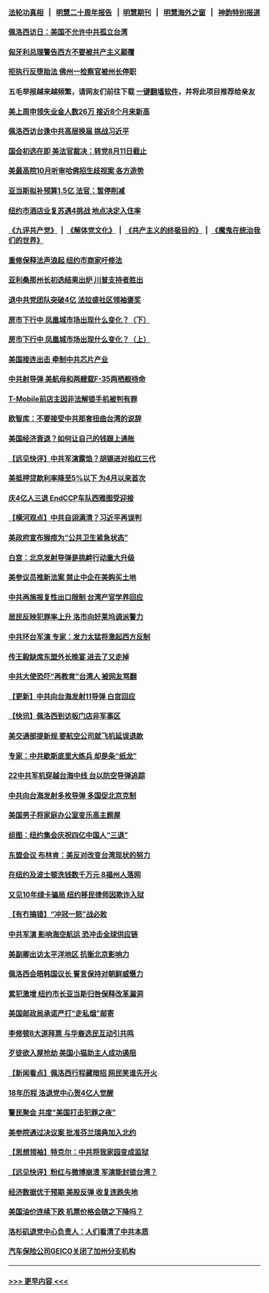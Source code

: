#### [法轮功真相](https://github.com/gfw-breaker/truth/blob/master/README.md?t=0) &nbsp;&nbsp;|&nbsp;&nbsp; [明慧二十周年报告](https://github.com/gfw-breaker/mh-reports/blob/master/README.md?t=0) &nbsp;&nbsp;|&nbsp;&nbsp;[明慧期刊](https://github.com/gfw-breaker/mh-qikan) &nbsp;&nbsp;|&nbsp;&nbsp; [明慧海外之窗](https://github.com/gfw-breaker/mh-news/blob/master/README.md?t=0) &nbsp;&nbsp;|&nbsp;&nbsp; [神韵特别报道](https://github.com/gfw-breaker/mh-news/blob/master/shenyun.md?t=0)
#### [佩洛西访日：美国不允许中共孤立台湾](../pages/nsc412/n13796343.md?t=08051951) 
#### [匈牙利总理警告西方不要被共产主义颠覆](../pages/nsc412/n13796273.md?t=08051951) 
#### [拒执行反堕胎法 佛州一检察官被州长停职](../pages/nsc412/n13796115.md?t=08051951) 
#### 五毛举报越来越频繁，请网友们前往下载 [一键翻墙软件](https://github.com/gfw-breaker/ssr-accounts)，并将此项目推荐给亲友
#### [美上周申领失业金人数26万 接近8个月来新高](../pages/nsc412/n13795712.md?t=08051951) 
#### [佩洛西访台逢中共高层换届 挑战习近平](../pages/nsc412/n13796168.md?t=08051951) 
#### [国会初选在即 美法官裁决：转党8月11日截止](../pages/nsc412/n13796099.md?t=08051951) 
#### [美最高院10月听审哈佛招生歧视案 各方造势](../pages/nsc412/n13795990.md?t=08051951) 
#### [亚当斯拟补预算1.5亿 法官：暂停削减](../pages/nsc412/n13796082.md?t=08051951) 
#### [纽约市酒店业复苏遇4挑战 地点决定入住率](../pages/nsc412/n13796063.md?t=08051951) 
#### [《九评共产党》](https://github.com/begood0513/9ping.md/blob/master/README.md) &nbsp;|&nbsp; [《解体党文化》](../../../../jtdwh.md/blob/master/README.md)  &nbsp;|&nbsp; [《共产主义的终极目的》](../../../../gczydzjmd.md/blob/master/README.md) &nbsp;|&nbsp; [《魔鬼在统治我们的世界》](../../../../mgztzwmdsj.md/blob/master/README.md) 
#### [重修保释法声浪起 纽约市商家吁修法](../pages/nsc412/n13796066.md?t=08051951) 
#### [亚利桑那州长初选结果出炉 川普支持者胜出](../pages/nsc412/n13795879.md?t=08051951) 
#### [退中共党团队突破4亿 法拉盛社区领袖褒奖](../pages/nsc412/n13796091.md?t=08051951) 
#### [房市下行中 凤凰城市场出现什么变化？（下）](../pages/nsc412/n13796118.md?t=08051951) 
#### [房市下行中 凤凰城市场出现什么变化？（上）](../pages/nsc412/n13796041.md?t=08051951) 
#### [美国接连出击 牵制中共芯片产业](../pages/nsc412/n13795971.md?t=08051951) 
#### [中共射导弹 美航母和两艘载F-35两栖舰待命](../pages/nsc412/n13795926.md?t=08051951) 
#### [T-Mobile前店主因非法解锁手机被判有罪](../pages/nsc412/n13795949.md?t=08051951) 
#### [欧智库：不要接受中共那套扭曲台湾的说辞](../pages/nsc412/n13795852.md?t=08051951) 
#### [美国经济衰退？如何让自己的钱跟上通胀](../pages/nsc412/n13795899.md?t=08051951) 
#### [【远见快评】中共军演露馅？胡锡进对掐红三代](../pages/nsc412/n13795871.md?t=08051951) 
#### [美抵押贷款利率降至5%以下 为4月以来首次](../pages/nsc412/n13795781.md?t=08051951) 
#### [庆4亿人三退 EndCCP车队西雅图受迎接](../pages/nsc412/n13795858.md?t=08051951) 
#### [【横河观点】中共自诩满清？习近平再误判](../pages/nsc412/n13795866.md?t=08051951) 
#### [美政府宣布猴痘为“公共卫生紧急状态”](../pages/nsc412/n13795862.md?t=08051951) 
#### [白宫：北京发射导弹是挑衅行动重大升级](../pages/nsc412/n13795787.md?t=08051951) 
#### [美参议员推新法案 禁止中企在美购买土地](../pages/nsc412/n13795626.md?t=08051951) 
#### [中共再施报复性出口限制 台湾产官学界回应](../pages/nsc412/n13795779.md?t=08051951) 
#### [居民反映犯罪率上升 洛市向好莱坞调派警力](../pages/nsc412/n13795793.md?t=08051951) 
#### [中共环台军演 专家：发力太猛将激起西方反制](../pages/nsc412/n13795658.md?t=08051951) 
#### [传王毅缺席东盟外长晚宴 进去了又走掉](../pages/nsc412/n13795674.md?t=08051951) 
#### [中共大使恐吓“再教育”台湾人 被网友骂翻](../pages/nsc412/n13795733.md?t=08051951) 
#### [【更新】中共向台海发射11导弹 白宫回应](../pages/nsc412/n13795616.md?t=08051951) 
#### [【快讯】佩洛西到访板门店非军事区](../pages/nsc412/n13795722.md?t=08051951) 
#### [美交通部提新规 要航空公司就飞机延误退款](../pages/nsc412/n13795129.md?t=08051951) 
#### [专家：中共歇斯底里大练兵 却是条“纸龙”](../pages/nsc412/n13795695.md?t=08051951) 
#### [22中共军机穿越台海中线 台以防空导弹追踪](../pages/nsc412/n13795675.md?t=08051951) 
#### [中共向台海发射多枚导弹 多国促北京克制](../pages/nsc412/n13795642.md?t=08051951) 
#### [美国男子将家庭办公室变乐高主题屋](../pages/nsc412/n13795571.md?t=08051951) 
#### [组图：纽约集会庆祝四亿中国人“三退”](../pages/nsc412/n13795392.md?t=08051951) 
#### [东盟会议 布林肯：美反对改变台湾现状的努力](../pages/nsc412/n13795470.md?t=08051951) 
#### [在纽约及波士顿洗钱数千万元 8福州人落网](../pages/nsc412/n13795171.md?t=08051951) 
#### [又见10年绿卡骗局 纽约移民律师因欺诈入狱](../pages/nsc412/n13795134.md?t=08051951) 
#### [【有冇搞错】“冲冠一怒”战必败](../pages/nsc412/n13795285.md?t=08051951) 
#### [中共军演 影响海空航运 恐冲击全球供应链](../pages/nsc412/n13795437.md?t=08051951) 
#### [美副卿出访太平洋地区 抗衡北京影响力](../pages/nsc412/n13795412.md?t=08051951) 
#### [佩洛西会晤韩国议长 誓言保持对朝鲜威慑力](../pages/nsc412/n13795357.md?t=08051951) 
#### [累犯激增 纽约市长亚当斯归咎保释改革漏洞](../pages/nsc412/n13795167.md?t=08051951) 
#### [美国邮政局承诺严打“走私烟”邮寄](../pages/nsc412/n13795179.md?t=08051951) 
#### [李修顿8大道拜票 与华裔选民互动引共鸣](../pages/nsc412/n13795130.md?t=08051951) 
#### [歹徒欲入屋抢劫 美国小猫助主人成功遏阻](../pages/nsc412/n13795148.md?t=08051951) 
#### [【新闻看点】佩洛西行程藏暗招 网民笑谁先开火](../pages/nsc412/n13794998.md?t=08051951) 
#### [18年历程 洛退党中心贺4亿人觉醒](../pages/nsc412/n13795117.md?t=08051951) 
#### [警民聚会 共度“美国打击犯罪之夜”](../pages/nsc412/n13795067.md?t=08051951) 
#### [美参院通过决议案 批准芬兰瑞典加入北约](../pages/nsc412/n13794992.md?t=08051951) 
#### [【思想领袖】特克尔：中共将我家园变成监狱](../pages/nsc412/n13787877.md?t=08051951) 
#### [【远见快评】粉红与微博崩溃 军演能封锁台湾？](../pages/nsc412/n13795010.md?t=08051951) 
#### [经济数据优于预期 美股反弹 收复连跌失地](../pages/nsc412/n13795007.md?t=08051951) 
#### [美国油价连续下跌 机票价格会随之下降吗？](../pages/nsc412/n13794895.md?t=08051951) 
#### [洛杉矶退党中心负责人：人们看清了中共本质](../pages/nsc412/n13794917.md?t=08051951) 
#### [汽车保险公司GEICO关闭了加州分支机构](../pages/nsc412/n13795050.md?t=08051951) 

----
#### [ >>> 更早内容 <<< ](../indexes/nsc412-earlier.md)
